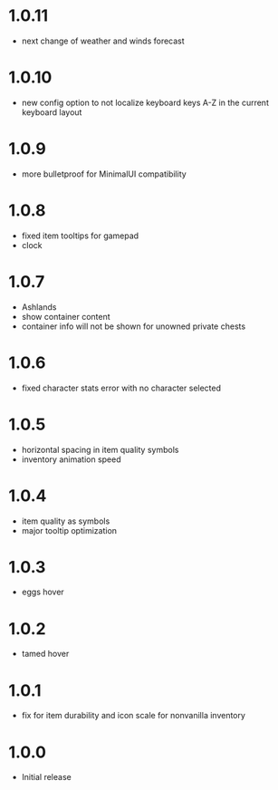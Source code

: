 # 1.0.11
* next change of weather and winds forecast

# 1.0.10
* new config option to not localize keyboard keys A-Z in the current keyboard layout

# 1.0.9
* more bulletproof for MinimalUI compatibility

# 1.0.8
* fixed item tooltips for gamepad
* clock

# 1.0.7
* Ashlands
* show container content
* container info will not be shown for unowned private chests

# 1.0.6
* fixed character stats error with no character selected

# 1.0.5
* horizontal spacing in item quality symbols
* inventory animation speed

# 1.0.4
* item quality as symbols
* major tooltip optimization

# 1.0.3
* eggs hover

# 1.0.2
* tamed hover

# 1.0.1
* fix for item durability and icon scale for nonvanilla inventory

# 1.0.0
* Initial release